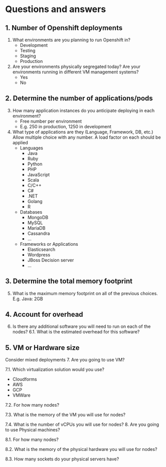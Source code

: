 # Questions and answers
## 1. Number of Openshift deployments
1. What environments are you planning to run Openshift in?
   - Development
   - Testing
   - Staging
   - Production
2. Are your environments physically segregated today? Are your environments running in different VM management systems?
   - Yes
   - No
## 2. Determine the number of applications/pods
3. How many application instances do you anticipate deploying in each environment?
   - Free number per environment
   - E.g. 250 in production, 1250 in development
4. What type of applications are they (Language, Framework, DB, etc.)
Allow multiple choice with any number. A load factor on each should be applied
   - Languages
     - Java
     - Ruby
     - Python
     - PHP
     - JavaScript
     - Scala
     - C/C++
     - C#
     - .NET
     - Golang
     - R
   - Databases
     - MongoDB
     - MySQL
     - MariaDB
     - Cassandra
     - ...
   - Frameworks or Applications
     - Elasticsearch
     - Wordpress
     - JBoss Decision server
     - ...
## 3. Determine the total memory footprint
5. What is the maximum memory footprint on all of the previous choices. E.g. Java: 2GB
## 4. Account for overhead
6. Is there any additional software you will need to run on each of the nodes?
   6.1. What is the estimated overhead for this software?
## 5. VM or Hardware size
Consider mixed deployments
7. Are you going to use VM?

   7.1. Which virtualization solution would you use?
   - Cloudforms
   - AWS
   - GCP
   - VMWare

   7.2. For how many nodes?
   
   7.3. What is the memory of the VM you will use for nodes?
   
   7.4. What is the number of vCPUs you will use for nodes?
8. Are you going to use Physical machines?

   8.1. For how many nodes?

   8.2. What is the memory of the physical hardware you will use for nodes?

   8.3. How many sockets do your physical servers have?